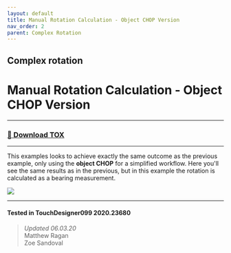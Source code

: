 ```yaml
---
layout: default
title: Manual Rotation Calculation - Object CHOP Version
nav_order: 2
parent: Complex Rotation
---
```


## Complex rotation
# Manual Rotation Calculation - Object CHOP Version

----

### [:floppy_disk: Download TOX](https://github.com/mir-lab/touchdesigner-instancing-examples-code/raw/main/tox/012-complex-rotation/container_manual_rotation_calculation_with_object_chop.tox)

----

This examples looks to achieve exactly the same outcome as the previous example, only using the **object CHOP** for a simplified workflow. Here you'll see the same results as in the previous, but in this example the rotation is calculated as a bearing measurement.

![](/img/complex-rotation/manual-rotation-object/manual-rotation-object-01.jpg)	

---

#### Tested in TouchDesigner099 2020.23680 
>*Updated 06.03.20*  
Matthew Ragan  
Zoe Sandoval   